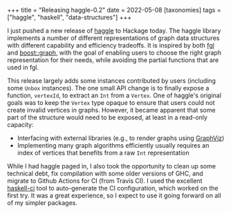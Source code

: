 +++
title = "Releasing haggle-0.2"
date = 2022-05-08
[taxonomies]
tags = ["haggle", "haskell", "data-structures"]
+++

I just pushed a new release of [haggle](https://hackage.haskell.org/package/haggle-0.2) to Hackage today. The haggle library implements a number of different representations of graph data structures with different capability and efficiency tradeoffs. It is inspired by both [fgl](https://hackage.haskell.org/package/fgl) and [boost::graph](https://www.boost.org/doc/libs/1_79_0/libs/graph/doc/index.html), with the goal of enabling users to choose the right graph representation for their needs, while avoiding the partial functions that are used in fgl.

This release largely adds some instances contributed by users (including some `Unbox` instances).  The one small API change is to finally expose a function, `vertexId`, to extract an `Int` from a `Vertex`.  One of haggle's original goals was to keep the `Vertex` type opaque to ensure that users could not create invalid vertices in graphs.  However, it became apparent that some part of the structure would need to be exposed, at least in a read-only capacity:

- Interfacing with external libraries (e.g., to render graphs using [GraphViz](https://graphviz.org/))
- Implementing many graph algorithms efficiently usually requires an index of vertices that benefits from a raw `Int` representation

While I had haggle paged in, I also took the opportunity to clean up some technical debt, fix compilation with some older versions of GHC, and migrate to Github Actions for CI (from Travis CI).  I used the excellent [haskell-ci](https://github.com/haskell-CI/haskell-ci) tool to auto-generate the CI configuration, which worked on the first try.  It was a great experience, so I expect to use it going forward on all of my simpler packages.


